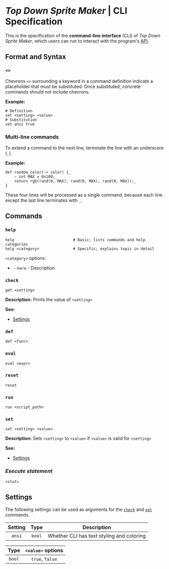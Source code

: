 # *Top Down Sprite Maker* | CLI Specification

This is the specification of the **command-line interface** (CLI) of *Top Down Sprite Maker*, which users can run to interact with the program's [API](../spec/README.md).

## Format and Syntax

### `<>`

Chevrons `<>` surrounding a keyword in a command definition indicate a placeholder that must be substituted. Once substituted, concrete commands should not include chevrons.

**Example:**

```shell
# Definition
set <setting> <value>
# Substitution
set ansi true
```

### Multi-line commands

To extend a command to the next line, terminate the line with an underscore (`_`).

**Example:**

```shell
def random_color(-> color) {_
    ~ int MAX = 0x100;_
    return rgb(rand(0, MAX), rand(0, MAX), rand(0, MAX));_
}
```

These four lines will be processed as a single command, because each line except the last line terminates with `_`.

<!-- TODO -->

<!-- TODO - multi-line commands end with _ -->

## Commands

<!-- TODO -->

### `help`

```shell
help                          # Basic; lists commands and help categories
help <category>               # Specific; explains topic in detail
```

<!-- TODO -->

`<category>` options:
* `--here` - Description

### `check`

```shell
get <setting>
```

**Description:** Prints the value of `<setting>`

**See:**
* [Settings](#settings)

### `def`

```shell
def <func>
```

<!-- TODO -->

### `eval`

```shell
eval <expr>
```

<!-- TODO -->

### `reset`

```shell
reset
```

<!-- TODO -->

### `run`

```shell
run <script_path>
```

<!-- TODO -->

### `set`

```shell
set <setting> <value>
```

**Description:** Sets `<setting>` to `<value>` if `<value>` is valid for `<setting>`

**See:**
* [Settings](#settings)

### *Execute statement*

```shell
<stat>
```

<!-- TODO -->

## Settings

The following settings can be used as arguments for the [`check`](#check) and [`set`](#set) commands.

| Setting |  Type  |                Description                |
|:-------:|:------:|:-----------------------------------------:|
| `ansi`  | `bool` | Whether CLI has text styling and coloring |

|  Type  | `<value>` options |
|:------:|:-----------------:|
| `bool` |  `true`, `false`  |
